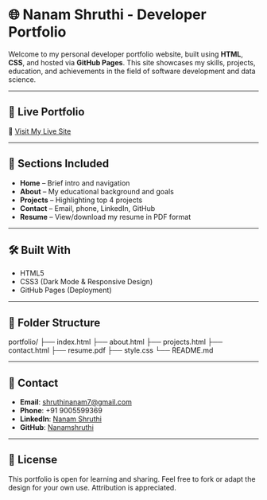 # 🌐 Nanam Shruthi - Developer Portfolio

Welcome to my personal developer portfolio website, built using **HTML**, **CSS**, and hosted via **GitHub Pages**. This site showcases my skills, projects, education, and achievements in the field of software development and data science.

---

## 🚀 Live Portfolio

🔗 [Visit My Live Site](https://github.com/Nanamshruthi/portfolio)  

---

## 📌 Sections Included

- **Home** – Brief intro and navigation  
- **About** – My educational background and goals  
- **Projects** – Highlighting top 4 projects  
- **Contact** – Email, phone, LinkedIn, GitHub  
- **Resume** – View/download my resume in PDF format

---

## 🛠️ Built With

- HTML5  
- CSS3 (Dark Mode & Responsive Design)  
- GitHub Pages (Deployment)

---

## 📁 Folder Structure
portfolio/
├── index.html
├── about.html
├── projects.html
├── contact.html
├── resume.pdf
├── style.css
└── README.md

---

## 📧 Contact

- **Email**: shruthinanam7@gmail.com  
- **Phone**: +91 9005599369  
- **LinkedIn**: [Nanam Shruthi](https://www.linkedin.com/in/nanam-shruthi/)  
- **GitHub**: [Nanamshruthi](https://github.com/Nanamshruthi)

---

## 📝 License

This portfolio is open for learning and sharing. Feel free to fork or adapt the design for your own use. Attribution is appreciated.
